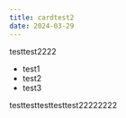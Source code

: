 ```yaml
---
title: cardtest2
date: 2024-03-29
---
```


testtest2222

<!--more-->

- test1
- test2
- test3

testtesttesttesttest22222222

